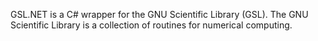 GSL.NET is a C# wrapper for the GNU Scientific Library (GSL). The GNU Scientific Library is a collection of routines for numerical computing.